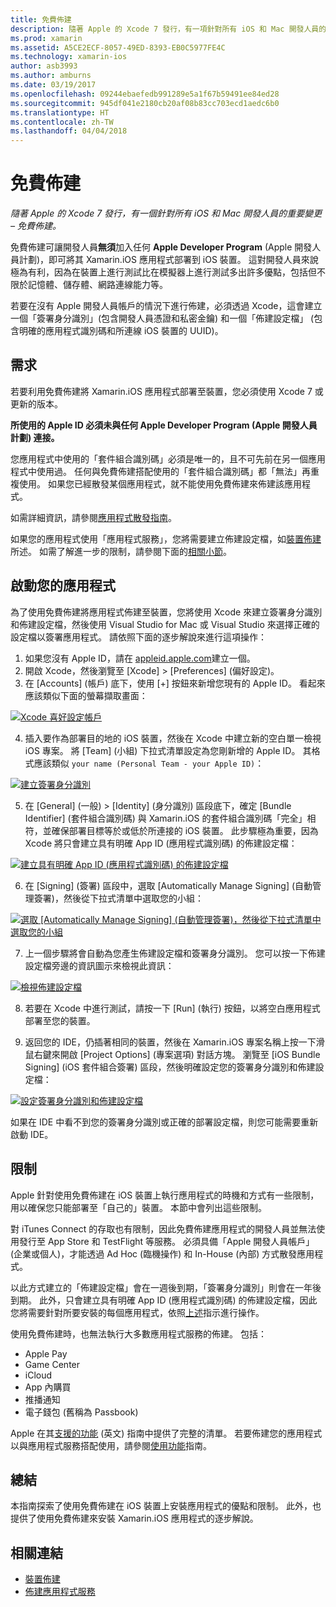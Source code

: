 ```yaml
---
title: 免費佈建
description: 隨著 Apple 的 Xcode 7 發行，有一項針對所有 iOS 和 Mac 開發人員的重要變更 – 免費佈建。
ms.prod: xamarin
ms.assetid: A5CE2ECF-8057-49ED-8393-EB0C5977FE4C
ms.technology: xamarin-ios
author: asb3993
ms.author: amburns
ms.date: 03/19/2017
ms.openlocfilehash: 09244ebaefedb991289e5a1f67b59491ee84ed28
ms.sourcegitcommit: 945df041e2180cb20af08b83cc703ecd1aedc6b0
ms.translationtype: HT
ms.contentlocale: zh-TW
ms.lasthandoff: 04/04/2018
---
```

# <a name="free-provisioning"></a>免費佈建

_隨著 Apple 的 Xcode 7 發行，有一個針對所有 iOS 和 Mac 開發人員的重要變更 – 免費佈建。_

免費佈建可讓開發人員**無須**加入任何 **Apple Developer Program** \(Apple 開發人員計劃\)，即可將其 Xamarin.iOS 應用程式部署到 iOS 裝置。 這對開發人員來說極為有利，因為在裝置上進行測試比在模擬器上進行測試多出許多優點，包括但不限於記憶體、儲存體、網路連線能力等。

若要在沒有 Apple 開發人員帳戶的情況下進行佈建，必須透過 Xcode，這會建立一個「簽署身分識別」(包含開發人員憑證和私密金鑰) 和一個「佈建設定檔」 (包含明確的應用程式識別碼和所連線 iOS 裝置的 UUID)。

## <a name="requirements"></a>需求

若要利用免費佈建將 Xamarin.iOS 應用程式部署至裝置，您必須使用 Xcode 7 或更新的版本。

**所使用的 Apple ID 必須未與任何 Apple Developer Program (Apple 開發人員計劃) 連接。**

您應用程式中使用的「套件組合識別碼」必須是唯一的，且不可先前在另一個應用程式中使用過。 任何與免費佈建搭配使用的「套件組合識別碼」都「無法」再重複使用。 如果您已經散發某個應用程式，就不能使用免費佈建來佈建該應用程式。 

如需詳細資訊，請參閱[應用程式散發指南](~/ios/deploy-test/app-distribution/index.md)。

如果您的應用程式使用「應用程式服務」，您將需要建立佈建設定檔，如[裝置佈建](~/ios/get-started/installation/device-provisioning/index.md#appservices)所述。 如需了解進一步的限制，請參閱下面的[相關小節](#limitations)。


## <a name="a-namelaunching--launching-your-app"></a><a name="launching" />啟動您的應用程式

為了使用免費佈建將應用程式佈建至裝置，您將使用 Xcode 來建立簽署身分識別和佈建設定檔，然後使用 Visual Studio for Mac 或 Visual Studio 來選擇正確的設定檔以簽署應用程式。 請依照下面的逐步解說來進行這項操作：

1. 如果您沒有 Apple ID，請在 [appleid.apple.com](https://appleid.apple.com/account)建立一個。
2. 開啟 Xcode，然後瀏覽至 [Xcode] > [Preferences] \(偏好設定\)。
3. 在 [Accounts] \(帳戶\) 底下，使用 [+] 按鈕來新增您現有的 Apple ID。 看起來應該類似下面的螢幕擷取畫面：

  [![](free-provisioning-images/launchapp1.png "Xcode 喜好設定帳戶")](free-provisioning-images/launchapp1.png#lightbox)

4. 插入要作為部署目的地的 iOS 裝置，然後在 Xcode 中建立新的空白單一檢視 iOS 專案。 將 [Team] \(小組\) 下拉式清單設定為您剛新增的 Apple ID。 其格式應該類似 `your name (Personal Team - your Apple ID)`：

  [![](free-provisioning-images/launchapp2.png "建立簽署身分識別")](free-provisioning-images/launchapp2.png#lightbox)

5. 在 [General] \(一般\) > [Identity] \(身分識別\) 區段底下，確定 [Bundle Identifier] \(套件組合識別碼\) 與 Xamarin.iOS 的套件組合識別碼「完全」相符，並確保部署目標等於或低於所連接的 iOS 裝置。 此步驟極為重要，因為 Xcode 將只會建立具有明確 App ID (應用程式識別碼) 的佈建設定檔：

  [![](free-provisioning-images/launchapp5.png "建立具有明確 App ID (應用程式識別碼) 的佈建設定檔")](free-provisioning-images/launchapp5.png#lightbox)

6. 在 [Signing] \(簽署\) 區段中，選取 [Automatically Manage Signing] \(自動管理簽署\)，然後從下拉式清單中選取您的小組：

  [![](free-provisioning-images/launchapp6.png "選取 [Automatically Manage Signing] \(自動管理簽署\)，然後從下拉式清單中選取您的小組")](free-provisioning-images/launchapp6.png#lightbox)

7. 上一個步驟將會自動為您產生佈建設定檔和簽署身分識別。 您可以按一下佈建設定檔旁邊的資訊圖示來檢視此資訊：

  [![](free-provisioning-images/launchapp7.png "檢視佈建設定檔")](free-provisioning-images/launchapp7.png#lightbox)

8. 若要在 Xcode 中進行測試，請按一下 [Run] \(執行\) 按鈕，以將空白應用程式部署至您的裝置。

9. 返回您的 IDE，仍插著相同的裝置，然後在 Xamarin.iOS 專案名稱上按一下滑鼠右鍵來開啟 [Project Options] \(專案選項\) 對話方塊。 瀏覽至 [iOS Bundle Signing] \(iOS 套件組合簽署\) 區段，然後明確設定您的簽署身分識別和佈建設定檔：

  [![](free-provisioning-images/launchapp8.png "設定簽署身分識別和佈建設定檔")](free-provisioning-images/launchapp8.png#lightbox)

如果在 IDE 中看不到您的簽署身分識別或正確的部署設定檔，則您可能需要重新啟動 IDE。


## <a name="a-namelimitations-limitations"></a><a name="limitations" />限制

Apple 針對使用免費佈建在 iOS 裝置上執行應用程式的時機和方式有一些限制，用以確保您只能部署至「自己的」裝置。 本節中會列出這些限制。

對 iTunes Connect 的存取也有限制，因此免費佈建應用程式的開發人員並無法使用發行至 App Store 和 TestFlight 等服務。 必須具備「Apple 開發人員帳戶」(企業或個人)，才能透過 Ad Hoc (臨機操作) 和 In-House (內部) 方式散發應用程式。

以此方式建立的「佈建設定檔」會在一週後到期，「簽署身分識別」則會在一年後到期。 此外，只會建立具有明確 App ID (應用程式識別碼) 的佈建設定檔，因此您將需要針對所要安裝的每個應用程式，依照[上述](#launching)指示進行操作。

使用免費佈建時，也無法執行大多數應用程式服務的佈建。 包括：

- Apple Pay
- Game Center
- iCloud
- App 內購買
- 推播通知
- 電子錢包 (舊稱為 Passbook)

Apple 在其[支援的功能](https://developer.apple.com/library/prerelease/ios/documentation/IDEs/Conceptual/AppDistributionGuide/SupportedCapabilities/SupportedCapabilities.html#//apple_ref/doc/uid/TP40012582-CH38-SW1) \(英文\) 指南中提供了完整的清單。 若要佈建您的應用程式以與應用程式服務搭配使用，請參閱[使用功能](~/ios/deploy-test/provisioning/capabilities/index.md)指南。


## <a name="summary"></a>總結

本指南探索了使用免費佈建在 iOS 裝置上安裝應用程式的優點和限制。 此外，也提供了使用免費佈建來安裝 Xamarin.iOS 應用程式的逐步解說。

## <a name="related-links"></a>相關連結

- [裝置佈建](~/ios/get-started/installation/device-provisioning/index.md)
- [佈建應用程式服務](~/ios/get-started/installation/device-provisioning/index.md#appservices)
